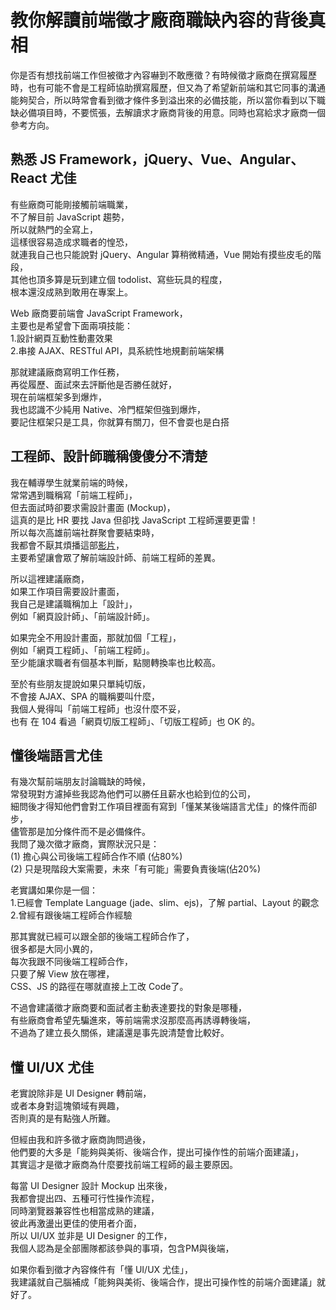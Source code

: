 # 教你解讀前端徵才廠商職缺內容的背後真相

你是否有想找前端工作但被徵才內容嚇到不敢應徵？有時候徵才廠商在撰寫履歷時，也有可能不會是工程師協助撰寫履歷，但又為了希望新前端和其它同事的溝通能夠契合，所以時常會看到徵才條件多到溢出來的必備技能，所以當你看到以下職缺必備項目時，不要慌張，去解讀求才廠商背後的用意。同時也寫給求才廠商一個參考方向。

## 熟悉 JS Framework，jQuery、Vue、Angular、React 尤佳

有些廠商可能剛接觸前端職業，  
不了解目前 JavaScript 趨勢，  
所以就熱門的全寫上，  
這樣很容易造成求職者的惶恐，  
就連我自己也只能說對 jQuery、Angular 算稍微精通，Vue 開始有摸些皮毛的階段，  
其他也頂多算是玩到建立個 todolist、寫些玩具的程度，  
根本還沒成熟到敢用在專案上。

Web 廠商要前端會 JavaScript Framework，  
主要也是希望會下面兩項技能：  
1.設計網頁互動性動畫效果  
2.串接 AJAX、RESTful API，具系統性地規劃前端架構

那就建議廠商寫明工作任務，  
再從履歷、面試來去評斷他是否勝任就好，  
現在前端框架多到爆炸，  
我也認識不少純用 Native、冷門框架但強到爆炸，  
要記住框架只是工具，你就算有關刀，但不會耍也是白搭

## 工程師、設計師職稱傻傻分不清楚

我在輔導學生就業前端的時候，  
常常遇到職稱寫「前端工程師」，  
但去面試時卻要求需設計畫面 \(Mockup\)，  
這真的是比 HR 要找 Java 但卻找 JavaScript 工程師還要更雷！  
所以每次高雄前端社群聚會要結束時，  
我都會不厭其煩播這部[影片](https://goo.gl/dnh1S5)，  
主要希望讓會眾了解前端設計師、前端工程師的差異。

所以這裡建議廠商，  
如果工作項目需要設計畫面，  
我自己是建議職稱加上「設計」，  
例如「網頁設計師」、「前端設計師」。

如果完全不用設計畫面，那就加個「工程」，  
例如「網頁工程師」、「前端工程師」。  
至少能讓求職者有個基本判斷，點閱轉換率也比較高。

至於有些朋友提說如果只單純切版，  
不會接 AJAX、SPA 的職稱要叫什麼，  
我個人覺得叫「前端工程師」也沒什麼不妥，  
也有 在 104 看過「網頁切版工程師」、「切版工程師」也 OK 的。

## 懂後端語言尤佳

有幾次幫前端朋友討論職缺的時候，  
常發現對方濾掉些我認為他們可以勝任且薪水也給到位的公司，  
細問後才得知他們會對工作項目裡面有寫到「懂某某後端語言尤佳」的條件而卻步，  
儘管那是加分條件而不是必備條件。  
我問了幾次徵才廠商，實際狀況只是：  
\(1\) 擔心與公司後端工程師合作不順 \(佔80%\)  
\(2\) 只是現階段大案需要，未來「有可能」需要負責後端\(佔20%\)

老實講如果你是一個：  
1.已經會 Template Language \(jade、slim、ejs\)，了解 partial、Layout 的觀念  
2.曾經有跟後端工程師合作經驗

那其實就已經可以跟全部的後端工程師合作了，  
很多都是大同小異的，  
每次我跟不同後端工程師合作，  
只要了解 View 放在哪裡，  
CSS、JS 的路徑在哪就直接上工改 Code了。

不過會建議徵才廠商要和面試者主動表達要找的對象是哪種，  
有些廠商會希望先騙進來，等前端需求沒那麼高再誘導轉後端，  
不過為了建立長久關係，建議還是事先說清楚會比較好。

## 懂 UI/UX 尤佳

老實說除非是 UI Designer 轉前端，  
或者本身對這塊領域有興趣，  
否則真的是有點強人所難。

但經由我和許多徵才廠商詢問過後，  
他們要的大多是「能夠與美術、後端合作，提出可操作性的前端介面建議」，  
其實這才是徵才廠商為什麼要找前端工程師的最主要原因。

每當 UI Designer 設計 Mockup 出來後，  
我都會提出四、五種可行性操作流程，  
同時瀏覽器兼容性也相當成熟的建議，  
彼此再激盪出更佳的使用者介面，  
所以 UI/UX 並非是 UI Designer 的工作，  
我個人認為是全部團隊都該參與的事項，包含PM與後端，

如果你看到徵才內容條件有「懂 UI/UX 尤佳」，  
我建議就自己腦補成「能夠與美術、後端合作，提出可操作性的前端介面建議」就好了。

